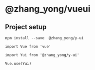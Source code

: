 # @zhang_yong/vueui

## Project setup
```
npm install --save  @zhang_yong/y-ui

import Vue from 'vue'

import Yui from '@zhang_yong/y-ui'

Vue.use(Yui)


```


